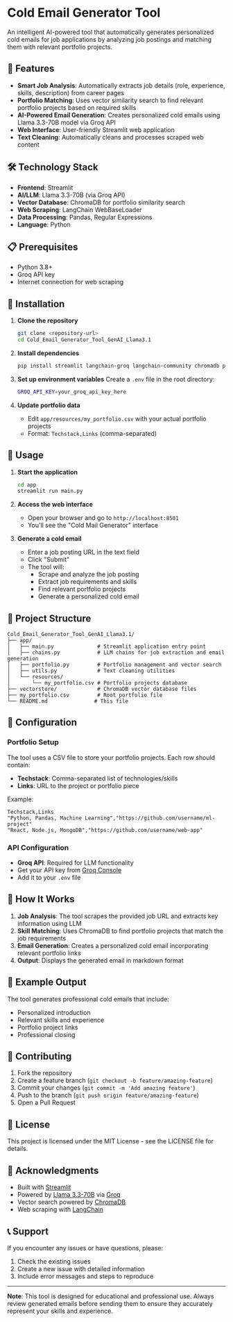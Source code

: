 # Cold Email Generator Tool

An intelligent AI-powered tool that automatically generates personalized cold emails for job applications by analyzing job postings and matching them with relevant portfolio projects.

## 🚀 Features

- **Smart Job Analysis**: Automatically extracts job details (role, experience, skills, description) from career pages
- **Portfolio Matching**: Uses vector similarity search to find relevant portfolio projects based on required skills
- **AI-Powered Email Generation**: Creates personalized cold emails using Llama 3.3-70B model via Groq API
- **Web Interface**: User-friendly Streamlit web application
- **Text Cleaning**: Automatically cleans and processes scraped web content

## 🛠️ Technology Stack

- **Frontend**: Streamlit
- **AI/LLM**: Llama 3.3-70B (via Groq API)
- **Vector Database**: ChromaDB for portfolio similarity search
- **Web Scraping**: LangChain WebBaseLoader
- **Data Processing**: Pandas, Regular Expressions
- **Language**: Python

## 📋 Prerequisites

- Python 3.8+
- Groq API key
- Internet connection for web scraping

## 🚀 Installation

1. **Clone the repository**
   ```bash
   git clone <repository-url>
   cd Cold_Email_Generator_Tool_GenAI_Llama3.1
   ```

2. **Install dependencies**
   ```bash
   pip install streamlit langchain-groq langchain-community chromadb pandas python-dotenv
   ```

3. **Set up environment variables**
   Create a `.env` file in the root directory:
   ```bash
   GROQ_API_KEY=your_groq_api_key_here
   ```

4. **Update portfolio data**
   - Edit `app/resources/my_portfolio.csv` with your actual portfolio projects
   - Format: `Techstack,Links` (comma-separated)

## 🎯 Usage

1. **Start the application**
   ```bash
   cd app
   streamlit run main.py
   ```

2. **Access the web interface**
   - Open your browser and go to `http://localhost:8501`
   - You'll see the "Cold Mail Generator" interface

3. **Generate a cold email**
   - Enter a job posting URL in the text field
   - Click "Submit"
   - The tool will:
     - Scrape and analyze the job posting
     - Extract job requirements and skills
     - Find relevant portfolio projects
     - Generate a personalized cold email

## 📁 Project Structure

```
Cold_Email_Generator_Tool_GenAI_Llama3.1/
├── app/
│   ├── main.py              # Streamlit application entry point
│   ├── chains.py            # LLM chains for job extraction and email generation
│   ├── portfolio.py         # Portfolio management and vector search
│   ├── utils.py             # Text cleaning utilities
│   └── resources/
│       └── my_portfolio.csv # Portfolio projects database
├── vectorstore/             # ChromaDB vector database files
├── my_portfolio.csv         # Root portfolio file
└── README.md               # This file
```

## 🔧 Configuration

### Portfolio Setup
The tool uses a CSV file to store your portfolio projects. Each row should contain:
- **Techstack**: Comma-separated list of technologies/skills
- **Links**: URL to the project or portfolio piece

Example:
```csv
Techstack,Links
"Python, Pandas, Machine Learning","https://github.com/username/ml-project"
"React, Node.js, MongoDB","https://github.com/username/web-app"
```

### API Configuration
- **Groq API**: Required for LLM functionality
- Get your API key from [Groq Console](https://console.groq.com/)
- Add it to your `.env` file

## 🎨 How It Works

1. **Job Analysis**: The tool scrapes the provided job URL and extracts key information using LLM
2. **Skill Matching**: Uses ChromaDB to find portfolio projects that match the job requirements
3. **Email Generation**: Creates a personalized cold email incorporating relevant portfolio links
4. **Output**: Displays the generated email in markdown format

## 📝 Example Output

The tool generates professional cold emails that include:
- Personalized introduction
- Relevant skills and experience
- Portfolio project links
- Professional closing

## 🤝 Contributing

1. Fork the repository
2. Create a feature branch (`git checkout -b feature/amazing-feature`)
3. Commit your changes (`git commit -m 'Add amazing feature'`)
4. Push to the branch (`git push origin feature/amazing-feature`)
5. Open a Pull Request

## 📄 License

This project is licensed under the MIT License - see the LICENSE file for details.

## 🙏 Acknowledgments

- Built with [Streamlit](https://streamlit.io/)
- Powered by [Llama 3.3-70B](https://llama.meta.com/) via [Groq](https://groq.com/)
- Vector search powered by [ChromaDB](https://www.trychroma.com/)
- Web scraping with [LangChain](https://www.langchain.com/)

## 📞 Support

If you encounter any issues or have questions, please:
1. Check the existing issues
2. Create a new issue with detailed information
3. Include error messages and steps to reproduce

---

**Note**: This tool is designed for educational and professional use. Always review generated emails before sending them to ensure they accurately represent your skills and experience. 